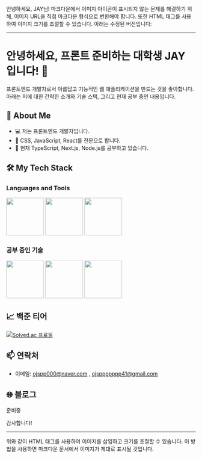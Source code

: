 안녕하세요, JAY님! 마크다운에서 이미지 아이콘이 표시되지 않는 문제를 해결하기 위해, 이미지 URL을 직접 마크다운 형식으로 변환해야 합니다. 또한 HTML 태그를 사용하여 이미지 크기를 조절할 수 있습니다. 아래는 수정된 버전입니다:

---

# 안녕하세요, 프론트 준비하는 대학생 JAY 입니다! 👋

프론트엔드 개발자로서 아름답고 기능적인 웹 애플리케이션을 만드는 것을 좋아합니다. 아래는 저에 대한 간략한 소개와 기술 스택, 그리고 현재 공부 중인 내용입니다.

## 🚀 About Me

- 💻 저는 프론트엔드 개발자입니다.
- 🎨 CSS, JavaScript, React를 전문으로 합니다.
- 🌱 현재 TypeScript, Next.js, Node.js를 공부하고 있습니다.

## 🛠️ My Tech Stack

### Languages and Tools

  <img src="https://img.shields.io/badge/-CSS3-1572B6?style=flat-square&logo=css3&logoColor=white" width="100" />
  
  <img src="https://img.shields.io/badge/-JavaScript-F7DF1E?style=flat-square&logo=javascript&logoColor=black" width="100" />
  
  <img src="https://img.shields.io/badge/-React-61DAFB?style=flat-square&logo=react&logoColor=black" width="100" />

### 공부 중인 기술

  <img src="https://img.shields.io/badge/-TypeScript-007ACC?style=flat-square&logo=typescript&logoColor=white" width="100" />

  <img src="https://img.shields.io/badge/-Next.js-000000?style=flat-square&logo=nextdotjs&logoColor=white" width="100" />

  <img src="https://img.shields.io/badge/-Node.js-339933?style=flat-square&logo=nodedotjs&logoColor=white" width="100" />

## 📈 백준 티어

[![Solved.ac 프로필](http://mazassumnida.wtf/api/v2/generate_badge?boj=ojspp41)](https://solved.ac/ojspp41)

## 📫 연락처

- 이메일: ojspp000@naver.com , ojsppppppp41@gmail.com

## 🌐 블로그
준비중 

감사합니다!

---

위와 같이 HTML 태그를 사용하여 이미지를 삽입하고 크기를 조절할 수 있습니다. 이 방법을 사용하면 마크다운 문서에서 이미지가 제대로 표시될 것입니다.

